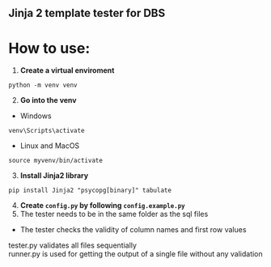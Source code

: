 ## Jinja 2 template tester for DBS


# How to use:
1. **Create a virtual enviroment**
```shell
python -m venv venv
```
2. **Go into the venv**  
* Windows
```shell
venv\Scripts\activate
```
* Linux and MacOS
```shell
source myvenv/bin/activate
```
3. **Install Jinja2 library**
```shell
pip install Jinja2 "psycopg[binary]" tabulate
```
4. **Create `config.py` by following `config.example.py`**
5. The tester needs to be in the same folder as the sql files
- The tester checks the validity of column names and first row values

tester.py validates all files sequentially\
runner.py is used for getting the output of a single file without any validation
